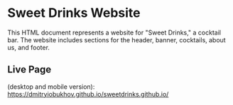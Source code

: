 # Sweet Drinks Website

This HTML document represents a website for "Sweet Drinks," a cocktail bar. The website includes sections for the header, banner, cocktails, about us, and footer.

## Live Page
(desktop and mobile version): https://dmitryiobukhov.github.io/sweetdrinks.github.io/

